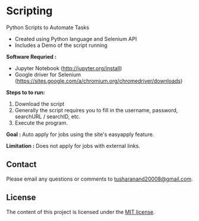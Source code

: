 # Scripting
Python Scripts to Automate Tasks
- Created using Python language and Selenium API
- Includes a Demo of the script running

**Software Requried :** 
- Jupyter Notebook (http://jupyter.org/install)
- Google driver for Selenium (https://sites.google.com/a/chromium.org/chromedriver/downloads)

**Steps to to run:**

1) Download the script
2) Generally the script requires you to fill in the username, password, searchURL / searchID, etc.
3) Execute the program.

**Goal :** Auto apply for jobs using the site's easyapply feature.

**Limitation :** Does not apply for jobs with external links.

## Contact
Please email any questions or comments to tusharanand20008@gmail.com.

## License
The content of this project is licensed under the [MIT license](https://opensource.org/licenses/mit-license.php).
